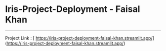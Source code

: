 # Iris-Project-Deployment - Faisal Khan
---
Project Link : [ https://iris-project-deployment-faisal-khan.streamlit.app/]
(https://iris-project-deployment-faisal-khan.streamlit.app/)
